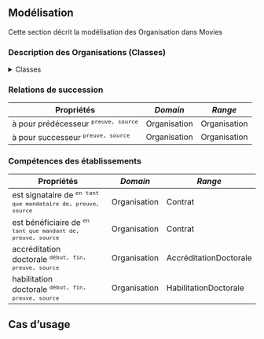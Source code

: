 ## Modélisation

Cette section décrit la modélisation des Organisation dans Movies

### Description des Organisations (Classes)
<details>
  <summary>Classes</summary>
  <div>



```
Organisation
    ├─ Université
    ├─ PRES
    ├─ COMUE
    ├─ EPE
    ├─ Campus
    ├─ Centre de calcul
    ├─ Centre hospitalier universitaire
    ├─ Grand établissement
    ├─ Consortium universitaire
    ├─ Équipe de recherche
    ├─ Écoles
    │	├─ École doctorale
    │	├─ École d’architecture
    │	├─ École d’arts
    │	├─ École militaire
    │	├─ École d’ingénieurs
    │	├─ École vétérinaire
    │	├─ École de commerce
    │	├─ École normale
    │	├─ École arts appliqués
    │	╰─ École de formation
    ╰─ Instituts
        ├─ Institut d’études politiques
        ├─ Institut de recherche
        ├─ Institut de formation
        ├─ Institut national de physique
        ╰─ Institut National Polytechnique
        
        
Forme juridique
    ├─ EPSCP
    ├─ EPA
    ├─ Sans personnalité juridique
    ├─ EPCS
    ├─ Association loi de 1901
    ├─ SA à conseil d'administration
    ├─ Établissement public local culturel
    ├─ Établissement public national à caractère industriel ou commercial doté d'un comptable public
    ├─ Établissement public local d'enseignement
    ├─ Fondation
    ├─ État, collectivité ou établissement public étranger
    ├─ Établissement d'hospitalisation
    ├─ Région
    ├─ SAS, société par actions simplifiée
    ├─ Organisme consulaire
    ├─ Autre personne morale de droit étranger
    ├─ Autre établissement public national d'enseignement
    ├─ Service déconcentré de l'État à compétence (inter) régionale
    ├─ Ministère
    ├─ Association de droit local (Bas-Rhin, Haut-Rhin et Moselle)
    ├─ Autorité constitutionnelle
    ├─ SARL
    ├─ Société à mission
    ├─ Établissement public local à caractère industriel ou commercial
    ├─ Organisation internationale
    ├─ Groupement d'intérêt public
    ├─ Autre société civile
    ├─ Société étrangère non immatriculée au RCS
    ├─ Syndicat mixte ouvert
    ├─ Safer anonyme à directoire
    ├─ Non connu
    ├─ Association déclarée, reconnue d'utilité publique
    ├─ Autre personne morale de droit privé
    ├─ Commune et commune nouvelle
    ├─ SA à directoire
    ├─ (Autre) Service déconcentré de l'État à compétence territoriale
    ├─ Groupement d'intérêt économique
    ├─ Institution Banque de France
    ├─ Société européenne
    ├─ Service déconcentré à compétence nationale d'un ministère (hors Défense)
    ├─ Autre établissement public national administratif à compétence territoriale limitée
    ├─ Autre personne morale de droit administratif
    ├─ Société par actions simplifiée à associé unique ou société par actions simplifiée unipersonnelle
    ├─ Exploitant public
    ├─ Autorité administrative ou publique indépendante
    ├─ Structure de recherche
    ├─ Société en commandite simple
    ├─ Métropole
    ├─ Société en commandite par actions
    ├─ Groupement de coopération sanitaire à gestion privée
    ├─ Société coopérative agricole
    ├─ Service central d'un ministère
    ├─ Établissement public national ayant fonction d'administration centrale
    ├─ Service du ministère de la Défense
    ├─ Département
    ├─ Société commerciale étrangère immatriculée au RCS
    ├─ Syndicat mixte fermé
    ├─ Autre personne de droit privé inscrite au registre du commerce et des sociétés
    ├─ Groupement européen d'intérêt économique
    ├─ Autre groupement de droit privé non doté de la personnalité morale
    ├─ Régie d'une collectivité locale à caractère administratif
    ╰─ Syndicat patronal
```
</div>
</details>

### Relations de succession

| **Propriétés** | ***Domain*** | ***Range*** |
| --- | --- | --- |
| à pour prédécesseur <sup>`preuve, source`</sup> | Organisation | Organisation |
| à pour successeur <sup>`preuve, source`</sup> | Organisation | Organisation |



### Compétences des établissements

| **Propriétés** | ***Domain*** | ***Range*** |
| --- | --- | --- |
| est signataire de <sup>`en tant que mandataire de, preuve, source`</sup> | Organisation | Contrat |
| est bénéficiaire de <sup>`en tant que mandant de, preuve, source`</sup> | Organisation | Contrat |
| accréditation doctorale <sup>`début, fin, preuve, source`</sup> | Organisation | AccréditationDoctorale |
| habilitation doctorale <sup>`début, fin, preuve, source`</sup> | Organisation | HabilitationDoctorale |

## Cas d’usage